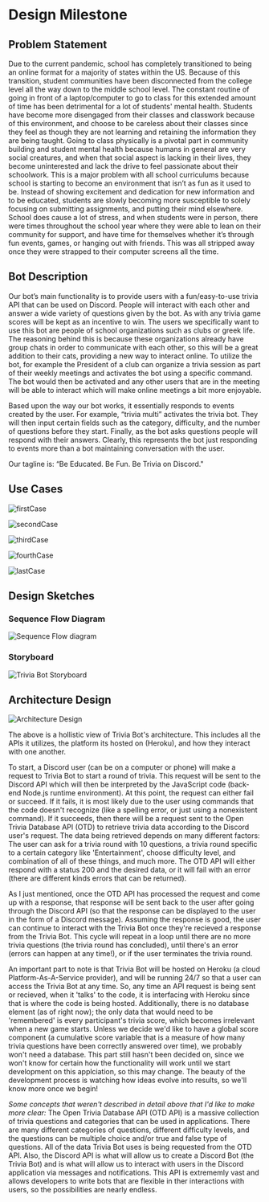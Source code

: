 # Design Milestone

## Problem Statement

Due to the current pandemic, school has completely transitioned to being an online format for a majority of states within the US. Because of this transition, student communities have been disconnected from the college level all the way down to the middle school level. The constant routine of going in front of a laptop/computer to go to class for this extended amount of time has been detrimental for a lot of students' mental health. Students have become more disengaged from their classes and classwork because of this environment, and choose to be careless about their classes since they feel as though they are not learning and retaining the information they are being taught. Going to class physically is a pivotal part in community building and student mental health because humans in general are very social creatures, and when that social aspect is lacking in their lives, they become uninterested and lack the drive to feel passionate about their schoolwork. This is a major problem with all school curriculums because school is starting to become an environment that isn’t as fun as it used to be. Instead of showing excitement and dedication for new information and to be educated, students are slowly becoming more susceptible to solely focusing on submitting assignments, and putting their mind elsewhere. School does cause a lot of stress, and when students were in person, there were times throughout the school year where they were able to lean on their community for support, and have time for themselves whether it’s through fun events, games, or hanging out with friends. This was all stripped away once they were strapped to their computer screens all the time.

## Bot Description

Our bot’s main functionality is to provide users with a fun/easy-to-use trivia API that can be used on Discord. People will interact with each other and answer a wide variety of questions given by the bot. As with any trivia game scores will be kept as an incentive to win. The users we specifically want to use this bot are people of school organizations such as clubs or greek life. The reasoning behind this is because these organizations already have group chats in order to communicate with each other, so this will be a great addition to their cats, providing a new way to interact online. To utilize the bot, for example the President of a club can organize a trivia session as part of their weekly meetings and activates the bot using a specific command. The bot would then be activated and any other users that are in the meeting will be able to interact which will make online meetings a bit more enjoyable.

Based upon the way our bot works, it essentially responds to events created by the user. For example, “trivia multi” activates the trivia bot. They will then input certain fields such as the category, difficulty, and the number of questions before they start. Finally, as the bot asks questions people will respond with their answers. Clearly, this represents the bot just responding to events more than a bot maintaining conversation with the user.

Our tagline is: “Be Educated. Be Fun. Be Trivia on Discord."

## Use Cases

![firstCase](img/firstUseCase.png)

![secondCase](img/secondUseCase.png)

![thirdCase](img/thirdUseCase.png)

![fourthCase](img/fourthUseCase.png)

![lastCase](img/lastUseCase.png)

## Design Sketches

### Sequence Flow Diagram

![Sequence Flow diagram](img/Sequenceflowdiagram.png)

### Storyboard

![Trivia Bot Storyboard](img/TriviaBotStoryboard.png)

## Architecture Design

![Architecture Design](img/architecture.png)

The above is a hollistic view of Trivia Bot's architecture. This includes all the APIs it utilizes, the platform its hosted on (Heroku), and how they interact with one another.

To start, a Discord user (can be on a computer or phone) will make a request to Trivia Bot to start a round of trivia. This request will be sent to the Discord API which will then be interpreted by the JavaScript code (back-end Node.js runtime environment). At this point, the request can either fail or succeed. If it fails, it is most likely due to the user using commands that the code doesn't recognize (like a spelling error, or just using a nonexistent command). If it succeeds, then there will be a request sent to the Open Trivia Database API (OTD) to retrieve trivia data according to the Discord user's request. The data being retrieved depends on many different factors: The user can ask for a trivia round with 10 questions, a trivia round specific to a certain category like 'Entertainment', choose difficulty level, and combination of all of these things, and much more. The OTD API will either respond with a status 200 and the desired data, or it will fail with an error (there are different kinds errors that can be returned).

As I just mentioned, once the OTD API has processed the request and come up with a response, that response will be sent back to the user after going through the Discord API (so that the response can be displayed to the user in the form of a Discord message). Assuming the response is good, the user can continue to interact with the Trivia Bot once they're recieved a response from the Trivia Bot. This cycle will repeat in a loop until there are no more trivia questions (the trivia round has concluded), until there's an error (errors can happen at any time!), or if the user terminates the trivia round.

An important part to note is that Trivia Bot will be hosted on Heroku (a cloud Platform-As-A-Service provider), and will be running 24/7 so that a user can access the Trivia Bot at any time. So, any time an API request is being sent or recieved, when it 'talks' to the code, it is interfacing with Heroku since that is where the code is being hosted. Additionally, there is no database element (as of right now); the only data that would need to be 'remembered' is every participant's trivia score, which becomes irrelevant when a new game starts. Unless we decide we'd like to have a global score component (a cumulative score variable that is a measure of how many trivia questions have been correctly answered over time), we probably won't need a database. This part still hasn't been decided on, since we won't know for certain how the functionality will work until we start development on this applciation, so this may change. The beauty of the development process is watching how ideas evolve into results, so we'll know more once we begin!

_Some concepts that weren't described in detail above that I'd like to make more clear:_ The Open Trivia Database API (OTD API) is a massive collection of trivia questions and categories that can be used in applications. There are many different categories of questions, different difficulty levels, and the questions can be multiple choice and/or true and false type of questions. All of the data Trivia Bot uses is being requested from the OTD API. Also, the Discord API is what will allow us to create a Discord Bot (the Trivia Bot) and is what will allow us to interact with users in the Discord application via messages and notifications. This API is extrememly vast and allows developers to write bots that are flexible in ther interactions with users, so the possibilities are nearly endless.
